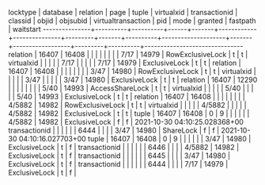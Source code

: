    locktype    | database | relation | page | tuple | virtualxid | transactionid | classid | objid | objsubid | virtualtransaction |  pid  |       mode       | granted | fastpath |           waitstart
---------------+----------+----------+------+-------+------------+---------------+---------+-------+----------+--------------------+-------+------------------+---------+----------+-------------------------------
 relation      |    16407 |    16408 |      |       |            |               |         |       |          | 7/17               | 14979 | RowExclusiveLock | t       | t        |
 virtualxid    |          |          |      |       | 7/17       |               |         |       |          | 7/17               | 14979 | ExclusiveLock    | t       | t        |
 relation      |    16407 |    16408 |      |       |            |               |         |       |          | 3/47               | 14980 | RowExclusiveLock | t       | t        |
 virtualxid    |          |          |      |       | 3/47       |               |         |       |          | 3/47               | 14980 | ExclusiveLock    | t       | t        |
 relation      |    16407 |    12290 |      |       |            |               |         |       |          | 5/40               | 14993 | AccessShareLock  | t       | t        |
 virtualxid    |          |          |      |       | 5/40       |               |         |       |          | 5/40               | 14993 | ExclusiveLock    | t       | t        |
 relation      |    16407 |    16408 |      |       |            |               |         |       |          | 4/5882             | 14982 | RowExclusiveLock | t       | t        |
 virtualxid    |          |          |      |       | 4/5882     |               |         |       |          | 4/5882             | 14982 | ExclusiveLock    | t       | t        |
 tuple         |    16407 |    16408 |    0 |     9 |            |               |         |       |          | 4/5882             | 14982 | ExclusiveLock    | f       | f        | 2021-10-30 04:10:25.028368+00
 transactionid |          |          |      |       |            |          6444 |         |       |          | 3/47               | 14980 | ShareLock        | f       | f        | 2021-10-30 04:10:16.027703+00
 tuple         |    16407 |    16408 |    0 |     9 |            |               |         |       |          | 3/47               | 14980 | ExclusiveLock    | t       | f        |
 transactionid |          |          |      |       |            |          6446 |         |       |          | 4/5882             | 14982 | ExclusiveLock    | t       | f        |
 transactionid |          |          |      |       |            |          6445 |         |       |          | 3/47               | 14980 | ExclusiveLock    | t       | f        |
 transactionid |          |          |      |       |            |          6444 |         |       |          | 7/17               | 14979 | ExclusiveLock    | t       | f        |
